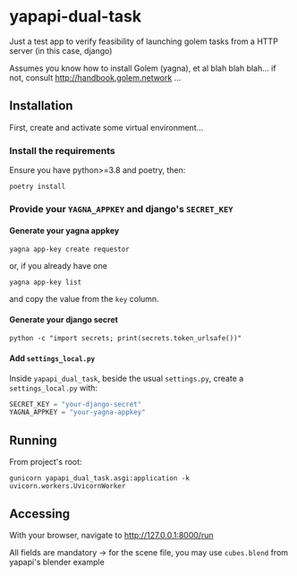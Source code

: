# yapapi-dual-task

Just a test app to verify feasibility of launching golem tasks from a HTTP server (in this case, django)

Assumes you know how to install Golem (yagna), et al blah blah blah... 
if not, consult http://handbook.golem.network ... 

## Installation

First, create and activate some virtual environment...

### Install the requirements

Ensure you have python>=3.8 and poetry, then:

`poetry install`

### Provide your `YAGNA_APPKEY` and django's `SECRET_KEY`

#### Generate your yagna appkey

`yagna app-key create requestor`

or, if you already have one

`yagna app-key list`

and copy the value from the `key` column.

#### Generate your django secret

`python -c "import secrets; print(secrets.token_urlsafe())"`

#### Add `settings_local.py`

Inside `yapapi_dual_task`, beside the usual `settings.py`,
create a `settings_local.py` with:

```python
SECRET_KEY = "your-django-secret"
YAGNA_APPKEY = "your-yagna-appkey"
```

## Running

From project's root:

`gunicorn yapapi_dual_task.asgi:application -k uvicorn.workers.UvicornWorker`

## Accessing

With your browser, navigate to http://127.0.0.1:8000/run

All fields are mandatory -> for the scene file, you may use `cubes.blend` from yapapi's blender example